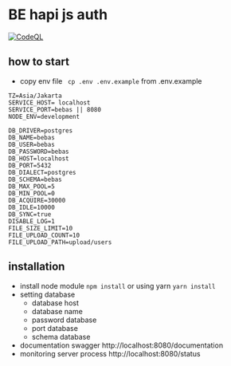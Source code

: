 # BE hapi js auth
[![CodeQL](https://github.com/Buruh-Bank/be-hapi/actions/workflows/codeql-analysis.yml/badge.svg?branch=main)](https://github.com/Buruh-Bank/be-hapi/actions/workflows/codeql-analysis.yml)

## how to start
- copy env file  ``` cp .env .env.example``` from .env.example
  
```env
TZ=Asia/Jakarta
SERVICE_HOST= localhost
SERVICE_PORT=bebas || 8080
NODE_ENV=development

DB_DRIVER=postgres
DB_NAME=bebas
DB_USER=bebas
DB_PASSWORD=bebas
DB_HOST=localhost
DB_PORT=5432
DB_DIALECT=postgres
DB_SCHEMA=bebas
DB_MAX_POOL=5
DB_MIN_POOL=0
DB_ACQUIRE=30000
DB_IDLE=10000
DB_SYNC=true
DISABLE_LOG=1
FILE_SIZE_LIMIT=10
FILE_UPLOAD_COUNT=10
FILE_UPLOAD_PATH=upload/users
```


## installation 
- install node module ```npm install``` or using yarn ```yarn install```
- setting database 
    - database host
    - database name
    - password database 
    - port database
    - schema database
- documentation swagger
    http://localhost:8080/documentation
- monitoring server process 
    http://localhost:8080/status

